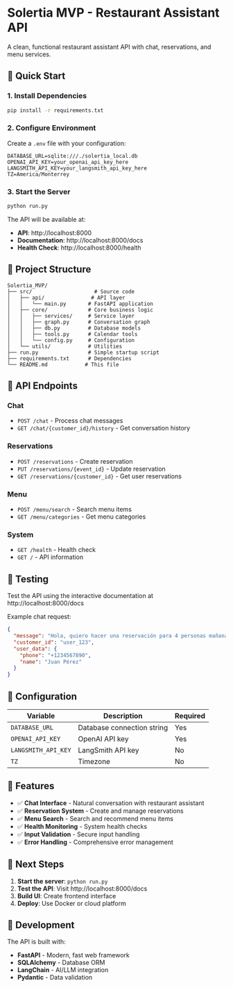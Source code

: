 # Solertia MVP - Restaurant Assistant API

A clean, functional restaurant assistant API with chat, reservations, and menu services.

## 🚀 Quick Start

### 1. Install Dependencies
```bash
pip install -r requirements.txt
```

### 2. Configure Environment
Create a `.env` file with your configuration:
```env
DATABASE_URL=sqlite:///./solertia_local.db
OPENAI_API_KEY=your_openai_api_key_here
LANGSMITH_API_KEY=your_langsmith_api_key_here
TZ=America/Monterrey
```

### 3. Start the Server
```bash
python run.py
```

The API will be available at:
- **API**: http://localhost:8000
- **Documentation**: http://localhost:8000/docs
- **Health Check**: http://localhost:8000/health

## 📁 Project Structure

```
Solertia_MVP/
├── src/                    # Source code
│   ├── api/               # API layer
│   │   └── main.py       # FastAPI application
│   ├── core/             # Core business logic
│   │   ├── services/     # Service layer
│   │   ├── graph.py      # Conversation graph
│   │   ├── db.py         # Database models
│   │   ├── tools.py      # Calendar tools
│   │   └── config.py     # Configuration
│   └── utils/            # Utilities
├── run.py                # Simple startup script
├── requirements.txt      # Dependencies
└── README.md            # This file
```

## 📡 API Endpoints

### Chat
- `POST /chat` - Process chat messages
- `GET /chat/{customer_id}/history` - Get conversation history

### Reservations
- `POST /reservations` - Create reservation
- `PUT /reservations/{event_id}` - Update reservation
- `GET /reservations/{customer_id}` - Get user reservations

### Menu
- `POST /menu/search` - Search menu items
- `GET /menu/categories` - Get menu categories

### System
- `GET /health` - Health check
- `GET /` - API information

## 🧪 Testing

Test the API using the interactive documentation at http://localhost:8000/docs

Example chat request:
```json
{
  "message": "Hola, quiero hacer una reservación para 4 personas mañana a las 8pm",
  "customer_id": "user_123",
  "user_data": {
    "phone": "+1234567890",
    "name": "Juan Pérez"
  }
}
```

## 🔧 Configuration

| Variable | Description | Required |
|----------|-------------|----------|
| `DATABASE_URL` | Database connection string | Yes |
| `OPENAI_API_KEY` | OpenAI API key | Yes |
| `LANGSMITH_API_KEY` | LangSmith API key | No |
| `TZ` | Timezone | No |

## 🎯 Features

- ✅ **Chat Interface** - Natural conversation with restaurant assistant
- ✅ **Reservation System** - Create and manage reservations
- ✅ **Menu Search** - Search and recommend menu items
- ✅ **Health Monitoring** - System health checks
- ✅ **Input Validation** - Secure input handling
- ✅ **Error Handling** - Comprehensive error management

## 🚀 Next Steps

1. **Start the server**: `python run.py`
2. **Test the API**: Visit http://localhost:8000/docs
3. **Build UI**: Create frontend interface
4. **Deploy**: Use Docker or cloud platform

## 📝 Development

The API is built with:
- **FastAPI** - Modern, fast web framework
- **SQLAlchemy** - Database ORM
- **LangChain** - AI/LLM integration
- **Pydantic** - Data validation
